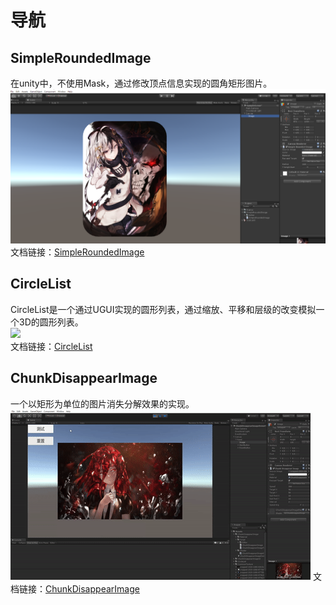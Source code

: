 # 导航
## SimpleRoundedImage
在unity中，不使用Mask，通过修改顶点信息实现的圆角矩形图片。  
![](Readme/SimpleRoundedImage/SimpleRoundedImageDoc/5.png)  
文档链接：[SimpleRoundedImage](Readme/SimpleRoundedImage/README.md)
## CircleList
CircleList是一个通过UGUI实现的圆形列表，通过缩放、平移和层级的改变模拟一个3D的圆形列表。  
![](Readme/CircleList/CircleListDoc/illustrate1.gif)  
文档链接：[CircleList](Readme/CircleList/README.md)
## ChunkDisappearImage
一个以矩形为单位的图片消失分解效果的实现。
![](Readme/ChunkDisappearImage/ChunkDisappearImageDoc/illustrate1.gif)
文档链接：[ChunkDisappearImage](Readme/ChunkDisappearImage/README.md)